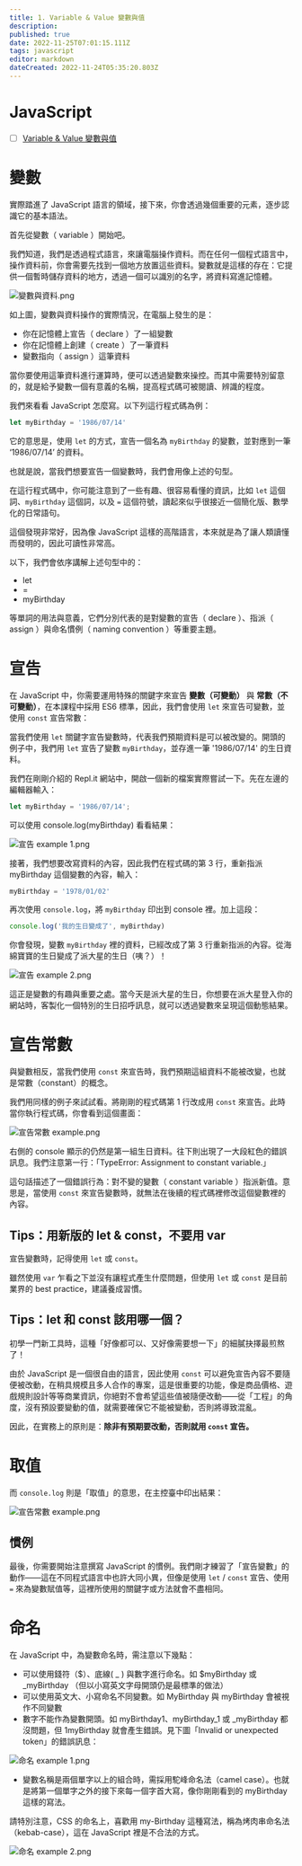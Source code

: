 ```yaml
---
title: 1. Variable & Value 變數與值
description: 
published: true
date: 2022-11-25T07:01:15.111Z
tags: javascript
editor: markdown
dateCreated: 2022-11-24T05:35:20.803Z
---
```


# JavaScript
- [ ] [Variable & Value 變數與值](https://javascript.alphacamp.co/variable-and-value.html)

# 變數
實際踏進了 JavaScript 語言的領域，接下來，你會透過幾個重要的元素，逐步認識它的基本語法。

首先從變數（ variable ）開始吧。

我們知道，我們是透過程式語言，來讓電腦操作資料。而在任何一個程式語言中，操作資料前，你會需要先找到一個地方放置這些資料。變數就是這樣的存在：它提供一個暫時儲存資料的地方，透過一個可以識別的名字，將資料寫進記憶體。

![變數與資料.png](http://192.168.25.60:8000/files/file_storage/281f2b8c.png)

如上圖，變數與資料操作的實際情況，在電腦上發生的是：

- 你在記憶體上宣告（ declare ）了一組變數
- 你在記憶體上創建（ create ）了一筆資料
- 變數指向（ assign ）這筆資料

當你要使用這筆資料進行運算時，便可以透過變數來操控。而其中需要特別留意的，就是給予變數一個有意義的名稱，提高程式碼可被閱讀、辨識的程度。

我們來看看 JavaScript 怎麼寫。以下列這行程式碼為例：

```javascript
let myBirthday = '1986/07/14'
```

它的意思是，使用 `let` 的方式，宣告一個名為 `myBirthday` 的變數，並對應到一筆 ‘1986/07/14’ 的資料。

也就是說，當我們想要宣告一個變數時，我們會用像上述的句型。

在這行程式碼中，你可能注意到了一些有趣、很容易看懂的資訊，比如 `let` 這個詞、`myBirthday` 這個詞，以及 `=` 這個符號，讀起來似乎很接近一個簡化版、數學化的日常語句。

這個發現非常好，因為像 JavaScript 這樣的高階語言，本來就是為了讓人類讀懂而發明的，因此可讀性非常高。

以下，我們會依序講解上述句型中的：

- let
- =
- myBirthday

等單詞的用法與意義，它們分別代表的是對變數的宣告（ declare ）、指派（ assign ）與命名慣例（ naming convention ）等重要主題。

# 宣告
在 JavaScript 中，你需要運用特殊的關鍵字來宣告 **變數（可變動）** 與 **常數（不可變動）**，在本課程中採用 ES6 標準，因此，我們會使用 `let` 來宣告可變數，並使用 `const` 宣告常數：

當我們使用 `let` 關鍵字宣告變數時，代表我們預期資料是可以被改變的。開頭的例子中，我們用 `let` 宣告了變數 `myBirthday`，並存進一筆 '1986/07/14' 的生日資料。

我們在剛剛介紹的 Repl.it 網站中，開啟一個新的檔案實際嘗試一下。先在左邊的編輯器輸入：

```javascript
let myBirthday = '1986/07/14';
```

可以使用 console.log(myBirthday) 看看結果：

![宣告 example 1.png](http://192.168.25.60:8000/files/file_storage/14c5f09e.png)

接著，我們想要改寫資料的內容，因此我們在程式碼的第 3 行，重新指派 myBirthday 這個變數的內容，輸入：

```javascript
myBirthday = '1978/01/02'
```

再次使用 `console.log`，將 `myBirthday` 印出到 console 裡。加上這段：

```javascript
console.log('我的生日變成了', myBirthday)
```

你會發現，變數 `myBirthday` 裡的資料，已經改成了第 3 行重新指派的內容。從海綿寶寶的生日變成了派大星的生日（咦？）！

![宣告 example 2.png](http://192.168.25.60:8000/files/file_storage/cb2be2b2.png)

這正是變數的有趣與重要之處。當今天是派大星的生日，你想要在派大星登入你的網站時，客製化一個特別的生日招呼訊息，就可以透過變數來呈現這個動態結果。

# 宣告常數
與變數相反，當我們使用 `const` 來宣告時，我們預期這組資料不能被改變，也就是常數（constant）的概念。

我們用同樣的例子來試試看。將剛剛的程式碼第 1 行改成用 `const` 來宣告。此時當你執行程式碼，你會看到這個畫面：

![宣告常數 example.png](http://192.168.25.60:8000/files/file_storage/c949d117.png)

右側的 console 顯示的仍然是第一組生日資料。往下則出現了一大段紅色的錯誤訊息。我們注意第一行：「TypeError: Assignment to constant variable.」

這句話描述了一個錯誤行為：對不變的變數（ constant variable ）指派新值。意思是，當使用 `const` 來宣告變數時，就無法在後續的程式碼裡修改這個變數裡的內容。

## Tips：用新版的 let & const，不要用 var

宣告變數時，記得使用 `let` 或 `const`。

雖然使用 `var` 乍看之下並沒有讓程式產生什麼問題，但使用 `let` 或 `const` 是目前業界的 best practice，建議養成習慣。

## Tips：let 和 const 該用哪一個？

初學一門新工具時，這種「好像都可以、又好像需要想一下」的細膩抉擇最煎熬了！

由於 JavaScript 是一個很自由的語言，因此使用 `const` 可以避免宣告內容不要隨便被改動，在稍具規模且多人合作的專案，這是很重要的功能，像是商品價格、遊戲規則設計等等商業資訊，你絕對不會希望這些值被隨便改動——從「工程」的角度，沒有預設要變動的值，就需要確保它不能被變動，否則將導致混亂。

因此，在實務上的原則是：**除非有預期要改動，否則就用 `const` 宣告。**

# 取值
而 `console.log` 則是「取值」的意思，在主控臺中印出結果：

![宣告常數 example.png](http://192.168.25.60:8000/files/file_storage/c949d117.png)

## 慣例
最後，你需要開始注意撰寫 JavaScript 的慣例。我們剛才練習了「宣告變數」的動作——這在不同程式語言中也許大同小異，但像是使用 `let` / `const` 宣告、使用 `=` 來為變數賦值等，這裡所使用的關鍵字或方法就會不盡相同。

# 命名
在 JavaScript 中，為變數命名時，需注意以下幾點：

- 可以使用錢符（$）、底線( _ )  與數字進行命名。如 $myBirthday  或 _myBirthday （但以小寫英文字母開頭仍是最標準的做法）
- 可以使用英文大、小寫命名不同變數。如 MyBirthday 與 myBirthday 會被視作不同變數
- 數字不能作為變數開頭。如 myBirthday1、myBirthday_1 或 _myBirthday 都沒問題，但 1myBirthday 就會產生錯誤。見下圖「Invalid or unexpected token」的錯誤訊息：

![命名 example 1.png](http://192.168.25.60:8000/files/file_storage/cf050f27.png)

- 變數名稱是兩個單字以上的組合時，需採用駝峰命名法（camel case）。也就是將第一個單字之外的接下來每一個字首大寫，像你剛剛看到的 myBirthday 這樣的寫法。

請特別注意，CSS 的命名上，喜歡用 my-Birthday 這種寫法，稱為烤肉串命名法（kebab-case），這在 JavaScript 裡是不合法的方式。

![命名 example 2.png](http://192.168.25.60:8000/files/file_storage/662437b6.png)




